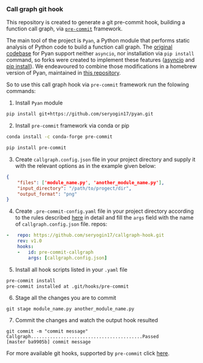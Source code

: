 ### Call graph git hook

This repository is created to generate a git pre-commit hook, building a function call graph, via [`pre-commit`](https://pre-commit.com/#intro) framework.

The main tool of the project is `Pyan`, a Python module that performs static analysis of Python code to build a function call graph.
The [original codebase](https://github.com/davidfraser/pyan) for Pyan support neither `asyncio`, nor installation via `pip install` command,
so forks were created to implement these features ([asyncio](https://github.com/bdeetz/pyan) and [pip install](https://github.com/ttylec/pyan)).
We endeavoured to combine those modifications in a homebrew version of Pyan, maintained in [this repository](https://github.com/seryogin17/pyan).

So to use this call graph hook via `pre-commit` framework run the folowing commands:
1. Install `Pyan` module
```bash
pip install git+https://github.com/seryogin17/pyan.git
```
2. Install `pre-commit` framework via conda or pip
```bash
conda install -c conda-forge pre-commit
```
```bash
pip install pre-commit
```
3. Create `callgraph.config.json` file in your project directory and supply it with the relevant options as in the example given below:
```json
{
    "files": ['module_name.py', 'another_module_name.py'],
    "input_directory": "/path/to/progect/dir",
    "output_format": "png"
}
```
4. Create `.pre-commit-config.yaml` file in your project directory according to the rules described [here](https://pre-commit.com/#2-add-a-pre-commit-configuration) in detail and fill the `args` field with the name of `callgraph.config.json` file.
repos:
```yaml
-   repo: https://github.com/seryogin17/callgraph-hook.git
    rev: v1.0
    hooks:
    -   id: pre-commit-callgraph
        args: [callgraph.config.json]
```
5. Install all hook scripts listed in your `.yaml` file
```bash
pre-commit install
pre-commit installed at .git/hooks/pre-commit
```
6. Stage all the changes you are to commit
```
git stage module_name.py another_module_name.py
```
7. Commit the changes and watch the output hook resulted
```
git commit -m "commit message"
Callgraph.........................................Passed
[master ba9905b] commit message
```

For more available git hooks, supported by `pre-commit` click [here](https://pre-commit.com/hooks.html).
